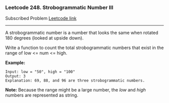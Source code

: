 ### Leetcode 248. Strobogrammatic Number III
Subscribed Problem
[Leetcode link](https://leetcode.com/problems/strobogrammatic-number-iii/)

---

A strobogrammatic number is a number that looks the same when rotated 180 degrees (looked at upside down).

Write a function to count the total strobogrammatic numbers that exist in the range of low <= num <= high.

<strong>Example:</strong>
```
Input: low = "50", high = "100"
Output: 3 
Explanation: 69, 88, and 96 are three strobogrammatic numbers.
```
<strong>Note:</strong>
Because the range might be a large number, the <em>low</em> and <em>high</em> numbers are represented as string.
